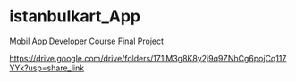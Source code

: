 # istanbulkart_App
Mobil App Developer Course Final Project

https://drive.google.com/drive/folders/171lM3g8K8y2j9q9ZNhCg6pojCq117YYk?usp=share_link
